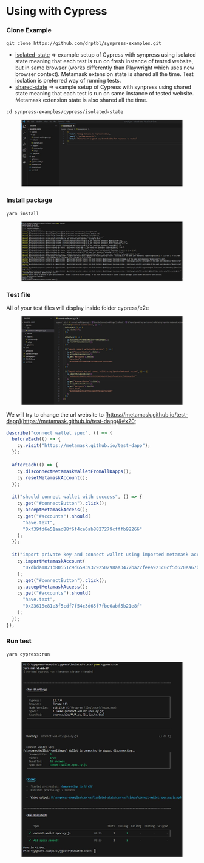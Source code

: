 # Using with Cypress

### Clone Example

```
git clone https://github.com/drptbl/synpress-examples.git
```

* [isolated-state](https://github.com/drptbl/synpress-examples/tree/master/cypress/isolated-state) => example setup of Cypress with synpress using isolated state meaning that each test is run on fresh instance of tested website, but in same browser (works differently than Playwright which uses new browser context). Metamask extension state is shared all the time. Test isolation is preferred way of running tests.
* [shared-state](https://github.com/drptbl/synpress-examples/tree/master/cypress/shared-state) => example setup of Cypress with synpress using shared state meaning that each test is run on same instance of tested website. Metamask extension state is also shared all the time.

```
cd synpress-examples/cypress/isolated-state
```

<figure><img src="../.gitbook/assets/Screenshot 2023-05-23 103026 (1).jpg" alt=""><figcaption></figcaption></figure>

### Install package

```
yarn install
```

<figure><img src="../.gitbook/assets/Screenshot 2023-05-23 103611.jpg" alt=""><figcaption></figcaption></figure>

### Test file

All of your test files will display inside folder cypress/e2e&#x20;

<figure><img src="../.gitbook/assets/Screenshot 2023-05-23 103455.jpg" alt=""><figcaption></figcaption></figure>

We will try to change the url website to [https://metamask.github.io/test-dapp](https://metamask.github.io/test-dapp)&#x20;

```javascript
describe("connect wallet spec", () => {
  beforeEach(() => {
    cy.visit("https://metamask.github.io/test-dapp");
  });

  afterEach(() => {
    cy.disconnectMetamaskWalletFromAllDapps();
    cy.resetMetamaskAccount();
  });

  it("should connect wallet with success", () => {
    cy.get("#connectButton").click();
    cy.acceptMetamaskAccess();
    cy.get("#accounts").should(
      "have.text",
      "0xf39fd6e51aad88f6f4ce6ab8827279cfffb92266"
    );
  });

  it("import private key and connect wallet using imported metamask account", () => {
    cy.importMetamaskAccount(
      "0xdbda1821b80551c9d65939329250298aa3472ba22feea921c0cf5d620ea67b97"
    );
    cy.get("#connectButton").click();
    cy.acceptMetamaskAccess();
    cy.get("#accounts").should(
      "have.text",
      "0x23618e81e3f5cdf7f54c3d65f7fbc0abf5b21e8f"
    );
  });
});
```

### Run test

```
yarn cypress:run
```

<figure><img src="../.gitbook/assets/Screenshot 2023-05-23 104618.jpg" alt=""><figcaption></figcaption></figure>
